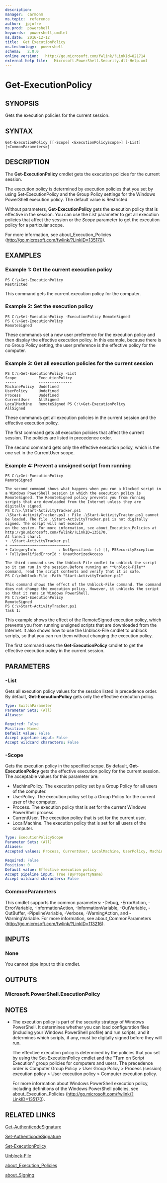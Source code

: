 ```yaml
---
description:  
manager:  carmonm
ms.topic:  reference
author:  jpjofre
ms.prod:  powershell
keywords:  powershell,cmdlet
ms.date:  2016-12-12
title:  Get ExecutionPolicy
ms.technology:  powershell
schema:   2.0.0
online version:   http://go.microsoft.com/fwlink/?LinkId=821714
external help file:   Microsoft.PowerShell.Security.dll-Help.xml
---
```



# Get-ExecutionPolicy

## SYNOPSIS
Gets the execution policies for the current session.

## SYNTAX

```
Get-ExecutionPolicy [[-Scope] <ExecutionPolicyScope>] [-List] [<CommonParameters>]
```

## DESCRIPTION
The **Get-ExecutionPolicy** cmdlet gets the execution policies for the current session.

The execution policy is determined by execution policies that you set by using Set-ExecutionPolicy and the Group Policy settings for the Windows PowerShell execution policy.
The default value is Restricted.

Without parameters, **Get-ExecutionPolicy** gets the execution policy that is effective in the session.
You can use the *List* parameter to get all execution policies that affect the session or the *Scope* parameter to get the execution policy for a particular scope.

For more information, see about_Execution_Policies (http://go.microsoft.com/fwlink/?LinkID=135170).

## EXAMPLES

### Example 1: Get the current execution policy
```
PS C:\>Get-ExecutionPolicy
Restricted
```

This command gets the current execution policy for the computer.

### Example 2: Set the execution policy
```
PS C:\>Set-ExecutionPolicy -ExecutionPolicy RemoteSigned
PS C:\>Get-ExecutionPolicy
RemoteSigned
```

These commands set a new user preference for the execution policy and then display the effective execution policy.
In this example, because there is no Group Policy setting, the user preference is the effective policy for the computer.

### Example 3: Get all execution policies for the current session
```
PS C:\>Get-ExecutionPolicy -List
Scope          ExecutionPolicy
-----          ---------------
MachinePolicy  Undefined
UserPolicy     Undefined
Process        Undefined
CurrentUser    AllSigned
LocalMachine   RemoteSigned PS C:\>Get-ExecutionPolicy
AllSigned
```

These commands get all execution policies in the current session and the effective execution policy.

The first command gets all execution policies that affect the current session.
The policies are listed in precedence order.

The second command gets only the effective execution policy, which is the one set in the CurrentUser scope.

### Example 4: Prevent a unsigned script from running
```
PS C:\>Get-ExecutionPolicy
RemoteSigned

The second command shows what happens when you run a blocked script in a Windows PowerShell session in which the execution policy is RemoteSigned. The RemoteSigned policy prevents you from running scripts that are downloaded from the Internet unless they are digitally signed.
PS C:\>.\Start-ActivityTracker.ps1
.\Start-ActivityTracker.ps1 : File .\Start-ActivityTracker.ps1 cannot be loaded. The file .\Start-ActivityTracker.ps1 is not digitally signed. The script will not execute 
on the system. For more information, see about_Execution_Policies at http://go.microsoft.com/fwlink/?LinkID=135170. 
At line:1 char:1
+ .\Start-ActivityTracker.ps1
+ ~~~~~~~~~~~~~~~~~~~~~~~~~~~
+ CategoryInfo          : NotSpecified: (:) [], PSSecurityException
+ FullyQualifiedErrorId : UnauthorizedAccess

The third command uses the Unblock-File cmdlet to unblock the script so it can run in the session.Before running an **Unblock-File** command, read the script contents and verify that it is safe.
PS C:\>Unblock-File -Path "Start-ActivityTracker.ps1"

This command shows the effect of the Unblock-File command. The command does not change the execution policy. However, it unblocks the script so that it runs in Windows PowerShell.
PS C:\>Get-ExecutionPolicy
RemoteSigned
PS C:\>Start-ActivityTracker.ps1
Task 1:
```

This example shows the effect of the RemoteSigned execution policy, which prevents you from running unsigned scripts that are downloaded from the Internet.
It also shows how to use the Unblock-File cmdlet to unblock scripts, so that you can run them without changing the execution policy.

The first command uses the **Get-ExecutionPolicy** cmdlet to get the effective execution policy in the current session.

## PARAMETERS

### -List
Gets all execution policy values for the session listed in precedence order.
By default, **Get-ExecutionPolicy** gets only the effective execution policy.

```yaml
Type: SwitchParameter
Parameter Sets: (All)
Aliases: 

Required: False
Position: Named
Default value: False
Accept pipeline input: False
Accept wildcard characters: False
```

### -Scope
Gets the execution policy in the specified scope. 
By default, **Get-ExecutionPolicy** gets the effective execution policy for the current session.
The acceptable values for this parameter are:

- MachinePolicy.
The execution policy set by a Group Policy for all users of the computer.
- UserPolicy.
The execution policy set by a Group Policy for the current user of the computer. 
- Process.
The execution policy that is set for the current Windows PowerShell process.
- CurrentUser.
The execution policy that is set for the current user.
- LocalMachine.
The execution policy that is set for all users of the computer.

```yaml
Type: ExecutionPolicyScope
Parameter Sets: (All)
Aliases: 
Accepted values: Process, CurrentUser, LocalMachine, UserPolicy, MachinePolicy

Required: False
Position: 0
Default value: Effective execution policy
Accept pipeline input: True (ByPropertyName)
Accept wildcard characters: False
```

### CommonParameters
This cmdlet supports the common parameters: -Debug, -ErrorAction, -ErrorVariable, -InformationAction, -InformationVariable, -OutVariable, -OutBuffer, -PipelineVariable, -Verbose, -WarningAction, and -WarningVariable. For more information, see about_CommonParameters (http://go.microsoft.com/fwlink/?LinkID=113216).

## INPUTS

### None
You cannot pipe input to this cmdlet.

## OUTPUTS

### Microsoft.PowerShell.ExecutionPolicy

## NOTES
* The execution policy is part of the security strategy of Windows PowerShell. It determines whether you can load configuration files (including your Windows PowerShell profile) and run scripts, and it determines which scripts, if any, must be digitally signed before they will run.

  The effective execution policy is determined by the policies that you set by using the Set-ExecutionPolicy cmdlet and the "Turn on Script Execution" group policies for computers and users.
The precedence order is Computer Group Policy \> User Group Policy \> Process (session) execution policy \> User execution policy \> Computer execution policy.

  For more information about Windows PowerShell execution policy, including definitions of the Windows PowerShell policies, see about_Execution_Policies (http://go.microsoft.com/fwlink/?LinkID=135170).

## RELATED LINKS

[Get-AuthenticodeSignature](Get-AuthenticodeSignature.md)

[Set-AuthenticodeSignature](Set-AuthenticodeSignature.md)

[Set-ExecutionPolicy](Set-ExecutionPolicy.md)

[Unblock-File](../Microsoft.PowerShell.Utility/Unblock-File.md)

[about_Execution_Policies](../Microsoft.PowerShell.Core/About/about_Execution_Policies.md)

[about_Signing](../Microsoft.PowerShell.Core/About/about_Signing.md)

